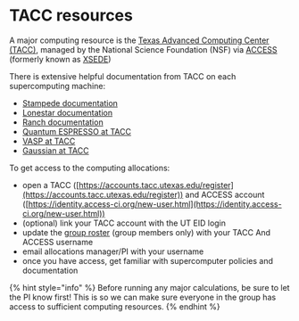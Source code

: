 # TACC resources

A major computing resource is the [Texas Advanced Computing Center (TACC)](https://www.tacc.utexas.edu/), managed by the National Science Foundation (NSF) via [ACCESS](https://access-ci.org/) (formerly known as [XSEDE](https://web.archive.org/web/20220820060934/https://www.xsede.org/))

There is extensive helpful documentation from TACC on each supercomputing machine:

* [Stampede documentation](https://portal.tacc.utexas.edu/user-guides/stampede2)
* [Lonestar documentation](https://portal.tacc.utexas.edu/user-guides/lonestar6)
* [Ranch documentation](https://portal.tacc.utexas.edu/user-guides/ranch)
* [Quantum ESPRESSO at TACC](https://portal.tacc.utexas.edu/software/qe)
* [VASP at TACC](https://portal.tacc.utexas.edu/software/vasp)&#x20;
* [Gaussian at TACC](https://docs.tacc.utexas.edu/software/gaussian/)

To get access to the computing allocations:

* open a TACC ([https://accounts.tacc.utexas.edu/register](https://accounts.tacc.utexas.edu/register)) and ACCESS account ([https://identity.access-ci.org/new-user.html](https://identity.access-ci.org/new-user.html))
* (optional) link your TACC account with the UT EID login
* update the [group roster](https://utexas.box.com/s/722ocwbfogt46wbxoghm2buhw5sn05v9) (group members only) with your TACC And ACCESS username
* email allocations manager/PI with your username
* once you have access, get familiar with supercomputer policies and documentation

{% hint style="info" %}
Before running any major calculations, be sure to let the PI know first! This is so we can make sure everyone in the group has access to sufficient computing resources.
{% endhint %}
